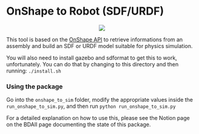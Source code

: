 # OnShape to Robot (SDF/URDF)

<p align="center">
<img src="docs/source/_static/img/main.png" />
</p>

This tool is based on the [OnShape API](https://dev-portal.onshape.com/) to retrieve
informations from an assembly and build an SDF or URDF model suitable for physics
simulation.

You will also need to install gazebo and sdformat to get this to work, unfortunately. You can do that by 
changing to this directory and then running:
```./install.sh```

### Using the package
Go into the `onshape_to_sim` folder, modify the appropriate values inside the `run_onshape_to_sim.py`, and then run
```python run_onshape_to_sim.py```

For a detailed explanation on how to use this, please see the Notion page on the BDAII page documenting the state of this package.
